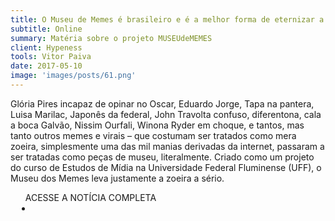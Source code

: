 ```yaml
---
title: O Museu de Memes é brasileiro e é a melhor forma de eternizar a zoeira da internet
subtitle: Online
summary: Matéria sobre o projeto MUSEUdeMEMES
client: Hypeness
tools: Vitor Paiva
date: 2017-05-10
image: 'images/posts/61.png'
---
```


Glória Pires incapaz de opinar no Oscar, Eduardo Jorge, Tapa na pantera, Luisa Marilac, Japonês da federal, John Travolta confuso, diferentona, cala a boca Galvão, Nissim Ourfali, Winona Ryder em choque, e tantos, mas tanto outros memes e virais – que costumam ser tratados como mera zoeira, simplesmente uma das mil manias derivadas da internet, passaram a ser tratadas como peças de museu, literalmente. Criado como um projeto do curso de Estudos de Mídia na Universidade Federal Fluminense (UFF), o Museu dos Memes leva justamente a zoeira a sério.

<div class="post__share"><ul class="share__list list-reset">ACESSE A NOTÍCIA COMPLETA<li class="share__item" style="margin-left: 10px"><a class="share__link share__facebook" style="background: #fa5657" href="http://www.hypeness.com.br/2017/05/o-museu-de-memes-e-brasileiro-e-e-a-melhor-forma-de-eternizar-a-zueira-que-abunda-na-internet/ 
onclick=window.open(this.href, 'pop-up', 'left=20,top=20,width=500,height=500,toolbar=1,resizable=0'); return false;" title="Link" rel="nofollow"><i class="fa-solid fa-link"></i></a></li></ul></div>
<!-- <div class="gallery-box"><div class="gallery"><img src="/clipping/images/example-1.jpg" loading="lazy" alt="Project"><img src="/clipping/images/example-2.jpg" loading="lazy" alt="Project"></div><em>Gallery / <a href="https://www.freepik.com/" target="_blank">Freepic</a></em></div> -->